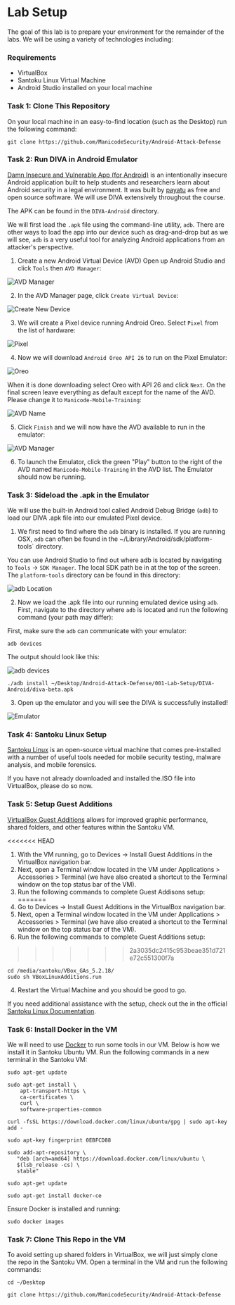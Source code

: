 # Lab Setup
The goal of this lab is to prepare your environment for the remainder of the labs. We will be using a variety of technologies including:

### Requirements
- VirtualBox
- Santoku Linux Virtual Machine
- Android Studio installed on your local machine

### Task 1: Clone This Repository
On your local machine in an easy-to-find location (such as the Desktop) run the following command:
```
git clone https://github.com/ManicodeSecurity/Android-Attack-Defense
```

### Task 2: Run DIVA in Android Emulator
[Damn Insecure and Vulnerable App (for Android)](https://github.com/payatu/diva-android) is an intentionally insecure Android application built to help students and researchers learn about Android security in a legal environment. It was built by [payatu](https://github.com/payatu) as free and open source software. We will use DIVA extensively throughout the course.

The APK can be found in the `DIVA-Android` directory.

We will first load the `.apk` file using the command-line utility, `adb`. There are other ways to load the app into our device such as drag-and-drop but as we will see, `adb` is a very useful tool for analyzing Android applications from an attacker's perspective.

1. Create a new Android Virtual Device (AVD)
Open up Android Studio and click `Tools` then `AVD Manager`:

![AVD Manager](../images/avd_manager.png?raw=true "AVD Manager")

2. In the AVD Manager page, click `Create Virtual Device`:

![Create New Device](../images/Create_New_Device.png?raw=true "Create New Device")

3. We will create a Pixel device running Android Oreo. Select `Pixel` from the list of hardware:

![Pixel](../images/Pixel_Hardware.png?raw=true "Pixel Hardware")

4. Now we will download `Android Oreo API 26` to run on the Pixel Emulator:

![Oreo](../images/Oreo_API_26.png?raw=true "Oreo")

When it is done downloading select Oreo with API 26 and click `Next`. On the final screen leave everything as default except for the name of the AVD. Please change it to `Manicode-Mobile-Training`:

![AVD Name](../images/AVD-Name.png?raw=true "AVD Name")

5. Click `Finish` and we will now have the AVD available to run in the emulator:


![AVD Manager](../images/AVD_List.png?raw=true "AVD List")

6. To launch the Emulator, click the green "Play" button to the right of the AVD named `Manicode-Mobile-Training` in the AVD list. The Emulator should now be running.

### Task 3: Sideload the .apk in the Emulator   

We will use the built-in Android tool called Android Debug Bridge (`adb`) to load our DIVA .apk file into our emulated Pixel device.

1. We first need to find where the `adb` binary is installed. If you are running OSX, `adb` can often be found in the ~/Library/Android/sdk/platform-tools` directory.

You can use Android Studio to find out where adb is located by navigating to `Tools` -> `SDK Manager`. The local SDK path be in at the top of the screen. The `platform-tools` directory can be found in this directory:

![adb Location](../images/adb_location.png?raw=true "adb Location")

2. Now we load the .apk file into our running emulated device using `adb`. First, navigate to the directory where `adb` is located and run the following command (your path may differ):

First, make sure the `adb` can communicate with your emulator:
```
adb devices
```
The output should look like this:

![adb devices](../images/adb_devices.png?raw=true "adb devices")

```
./adb install ~/Desktop/Android-Attack-Defense/001-Lab-Setup/DIVA-Android/diva-beta.apk
```

3. Open up the emulator and you will see the DIVA is successfully installed!

![Emulator](../images/emulator.png?raw=true "Emulator")

### Task 4: Santoku Linux Setup
[Santoku Linux](https://santoku-linux.com/) is an open-source virtual machine that comes pre-installed with a number of useful tools needed for mobile security testing, malware analysis, and mobile forensics.

If you have not already downloaded and installed the.ISO file into VirtualBox, please do so now.

### Task 5: Setup Guest Additions

[VirtualBox Guest Additions](https://www.virtualbox.org/manual/ch04.html) allows for improved graphic performance, shared folders, and other features within the Santoku VM.

<<<<<<< HEAD
1. With the VM running, go to Devices -> Install Guest Additions in the VirtualBox navigation bar.
2. Next, open a Terminal window located in the VM under Applications > Accessories > Terminal (we have also created a shortcut to the Terminal window on the top status bar of the VM). 
3. Run the following commands to complete Guest Addisons setup:
=======
1. Go to Devices -> Install Guest Additions in the VirtualBox navigation bar.
2. Next, open a Terminal window located in the VM under Applications > Accessories > Terminal (we have also created a shortcut to the Terminal window on the top status bar of the VM).
3. Run the following commands to complete Guest Additions setup:
>>>>>>> 2a3035dc2415c953beae351d721e72c551300f7a
```
cd /media/santoku/VBox_GAs_5.2.18/
sudo sh VBoxLinuxAdditions.run
```
4. Restart the Virtual Machine and you should be good to go.

If you need additional assistance with the setup, check out the in the official [Santoku Linux Documentation](https://santoku-linux.com/howto/installing-santoku/installing-santoku-in-a-virtual-machine/).

### Task 6: Install Docker in the VM
We will need to use [Docker](https://www.docker.com/) to run some tools in our VM. Below is how we install it in Santoku Ubuntu VM. Run the following commands in a new terminal in the Santoku VM:


```
sudo apt-get update

sudo apt-get install \
    apt-transport-https \
    ca-certificates \
    curl \
    software-properties-common

curl -fsSL https://download.docker.com/linux/ubuntu/gpg | sudo apt-key add -

sudo apt-key fingerprint 0EBFCD88

sudo add-apt-repository \
   "deb [arch=amd64] https://download.docker.com/linux/ubuntu \
   $(lsb_release -cs) \
   stable"

sudo apt-get update

sudo apt-get install docker-ce
```

Ensure Docker is installed and running:
```
sudo docker images
```

### Task 7: Clone This Repo in the VM

To avoid setting up shared folders in VirtualBox, we will just simply clone the repo in the Santoku VM. Open a terminal in the VM and run the following commands:

```
cd ~/Desktop

git clone https://github.com/ManicodeSecurity/Android-Attack-Defense
```
